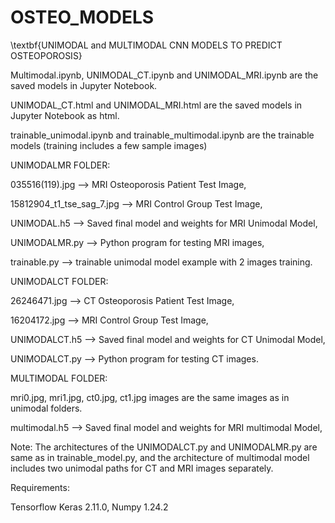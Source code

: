 # OSTEO_MODELS
\textbf{UNIMODAL and MULTIMODAL CNN MODELS TO PREDICT OSTEOPOROSIS}

Multimodal.ipynb, UNIMODAL_CT.ipynb and UNIMODAL_MRI.ipynb are the saved models in Jupyter Notebook.

UNIMODAL_CT.html and UNIMODAL_MRI.html are the saved models in Jupyter Notebook as html.

trainable_unimodal.ipynb and trainable_multimodal.ipynb are the trainable models (training includes a few sample images)

UNIMODALMR FOLDER: 

035516(119).jpg --> MRI Osteoporosis Patient Test Image, 

15812904_t1_tse_sag_7.jpg --> MRI Control Group Test Image, 


UNIMODAL.h5 --> Saved final model and weights for MRI Unimodal Model, 

UNIMODALMR.py --> Python program for testing MRI images,

trainable.py --> trainable unimodal model example with 2 images training.


UNIMODALCT FOLDER: 

26246471.jpg --> CT Osteoporosis Patient Test Image, 

16204172.jpg --> MRI Control Group Test Image, 

UNIMODALCT.h5 --> Saved final model and weights for CT Unimodal Model, 

UNIMODALCT.py --> Python program for testing CT images.


MULTIMODAL FOLDER: 

mri0.jpg, mri1.jpg, ct0.jpg, ct1.jpg images are the same images as in unimodal folders.

multimodal.h5 --> Saved final model and weights for MRI multimodal Model, 

Note: The architectures of the UNIMODALCT.py and UNIMODALMR.py are same as in trainable_model.py, and the architecture of multimodal model includes two unimodal paths for CT and MRI images separately.


Requirements:

Tensorflow Keras 2.11.0, Numpy 1.24.2
